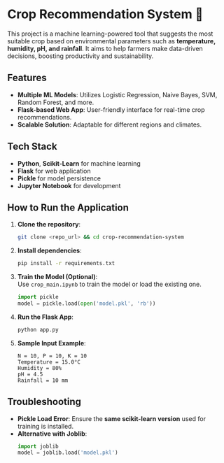 # **Crop Recommendation System 🌾**

This project is a machine learning-powered tool that suggests the most suitable crop based on environmental parameters such as **temperature, humidity, pH, and rainfall**. It aims to help farmers make data-driven decisions, boosting productivity and sustainability.  

## **Features**  
- **Multiple ML Models**: Utilizes Logistic Regression, Naive Bayes, SVM, Random Forest, and more.  
- **Flask-based Web App**: User-friendly interface for real-time crop recommendations.  
- **Scalable Solution**: Adaptable for different regions and climates.  

## **Tech Stack**  
- **Python**, **Scikit-Learn** for machine learning  
- **Flask** for web application  
- **Pickle** for model persistence  
- **Jupyter Notebook** for development  

## **How to Run the Application**  
1. **Clone the repository**:  
   ```bash
   git clone <repo_url> && cd crop-recommendation-system
   ```

2. **Install dependencies**:  
   ```bash
   pip install -r requirements.txt
   ```

3. **Train the Model (Optional)**:  
   Use `crop_main.ipynb` to train the model or load the existing one.  
   ```python
   import pickle
   model = pickle.load(open('model.pkl', 'rb'))
   ```

4. **Run the Flask App**:  
   ```bash
   python app.py
   ```


5. **Sample Input Example**:
   ```
   N = 10, P = 10, K = 10  
   Temperature = 15.0°C  
   Humidity = 80%  
   pH = 4.5  
   Rainfall = 10 mm
   ```

## **Troubleshooting**  
- **Pickle Load Error**: Ensure the **same scikit-learn version** used for training is installed.  
- **Alternative with Joblib**:  
   ```python
   import joblib
   model = joblib.load('model.pkl')
   ```

